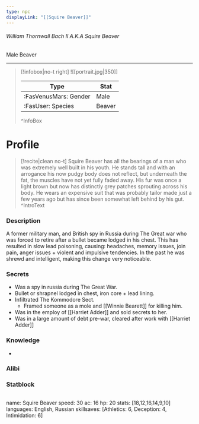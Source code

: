 ```yaml
---
type: npc
displayLink: "[[Squire Beaver]]"
---
```


###### William Thornwall Bach II A.K.A Squire Beaver
<span class="sub2">Male Beaver </span>
___

> [!infobox|no-t right]
> ![[portrait.jpg|350]]
>
> | Type | Stat |
> | ---- | ---- |
> | :FasVenusMars: Gender | Male |
> | :FasUser: Species | Beaver |
>^InfoBox

# Profile

> [!recite|clean no-t]
>	Squire Beaver has all the bearings of a man who was extremely well built in his youth. He stands tall and with an arrogance his now pudgy body does not reflect, but underneath the fat, the muscles have not yet fully faded away. His fur was once a light brown but now has distinctly grey patches sprouting across his body. He wears an expensive suit that was probably tailor made just a few years ago but has since been somewhat left behind by his gut.
>^IntroText

### Description
A former military man, and British spy in Russia during The Great war who was forced to retire after a bullet became lodged in his chest. This has resulted in slow lead poisoning, causing: headaches, memory issues, join pain, anger issues + violent and impulsive tendencies. In the past he was shrewd and intelligent, making this change very noticeable.

### Secrets
- Was a spy in russia during The Great War.
- Bullet or shrapnel lodged in chest, iron core + lead lining.
- Infiltrated The Kommodore Sect.
    - Framed someone as a mole and [[Winnie Bearett]] for killing him.
- Was in the employ of ⁠[[Harriet Adder]] and sold secrets to her.
- Was in a large amount of debt pre-war, cleared after work with [[Harriet Adder]]

### Knowledge
- 

### Alibi 


### Statblock
>```statblock
name: Squire Beaver
speed: 30
ac: 16
hp: 20
stats: [18,12,16,14,9,10]
languages: English, Russian
skillsaves: [Athletics: 6, Deception: 4, Intimidation: 6]
